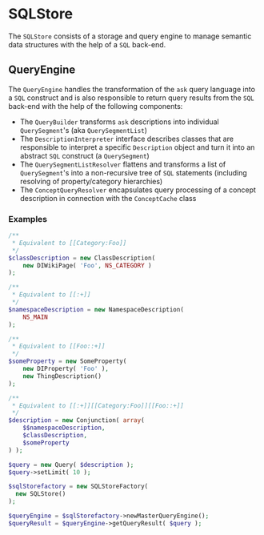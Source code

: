 # SQLStore

The `SQLStore` consists of a storage and query engine to manage semantic data structures with the help of a `SQL` back-end.

## QueryEngine

The `QueryEngine` handles the transformation of the `ask` query language into a `SQL` construct and is also 
responsible to return query results from the `SQL` back-end with the help of the following components:

- The `QueryBuilder` transforms `ask` descriptions into individual `QuerySegment`'s (aka `QuerySegmentList`)
- The `DescriptionInterpreter` interface describes classes that are responsible to interpret a specific
  `Description` object and turn it into an abstract `SQL` construct (a `QuerySegment`)
- The `QuerySegmentListResolver` flattens and transforms a list of `QuerySegment`'s into a non-recursive
  tree of `SQL` statements (including resolving of property/category hierarchies)
- The `ConceptQueryResolver` encapsulates query processing of a concept description in connection
  with the `ConceptCache` class

### Examples
```php
/**
 * Equivalent to [[Category:Foo]]
 */
$classDescription = new ClassDescription(
	new DIWikiPage( 'Foo', NS_CATEGORY )
);

/**
 * Equivalent to [[:+]]
 */
$namespaceDescription = new NamespaceDescription(
	NS_MAIN
);

/**
 * Equivalent to [[Foo::+]]
 */
$someProperty = new SomeProperty(
	new DIProperty( 'Foo' ),
	new ThingDescription()
);

/**
 * Equivalent to [[:+]][[Category:Foo]][[Foo::+]]
 */
$description = new Conjunction( array(
	$$namespaceDescription,
	$classDescription,
	$someProperty
) );
```
```php
$query = new Query( $description );
$query->setLimit( 10 );

$sqlStorefactory = new SQLStoreFactory(
  new SQLStore()
);

$queryEngine = $sqlStorefactory->newMasterQueryEngine();
$queryResult = $queryEngine->getQueryResult( $query );
```

